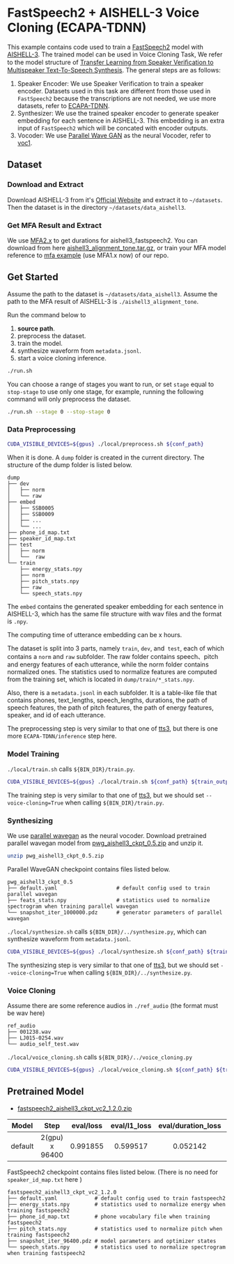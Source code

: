 # FastSpeech2 + AISHELL-3 Voice Cloning (ECAPA-TDNN)
This example contains code used to train a [FastSpeech2](https://arxiv.org/abs/2006.04558) model with [AISHELL-3](http://www.aishelltech.com/aishell_3). The trained model can be used in Voice Cloning Task, We refer to the model structure of  [Transfer Learning from Speaker Veriﬁcation to Multispeaker Text-To-Speech Synthesis](https://arxiv.org/pdf/1806.04558.pdf). The general steps are as follows:
1. Speaker Encoder: We use Speaker Verification to train a speaker encoder. Datasets used in this task are different from those used in `FastSpeech2` because the transcriptions are not needed, we use more datasets, refer to  [ECAPA-TDNN](https://github.com/PaddlePaddle/PaddleSpeech/tree/develop/examples/voxceleb/sv0).
2. Synthesizer: We use the trained speaker encoder to generate speaker embedding for each sentence in AISHELL-3. This embedding is an extra input of  `FastSpeech2` which will be concated with encoder outputs.
3. Vocoder: We use [Parallel Wave GAN](http://arxiv.org/abs/1910.11480) as the neural Vocoder, refer to [voc1](https://github.com/PaddlePaddle/PaddleSpeech/tree/develop/examples/aishell3/voc1).

## Dataset
### Download and Extract
Download AISHELL-3 from it's [Official Website](http://www.aishelltech.com/aishell_3) and extract it to `~/datasets`. Then the dataset is in the directory `~/datasets/data_aishell3`.

### Get MFA Result and Extract
We use [MFA2.x](https://github.com/MontrealCorpusTools/Montreal-Forced-Aligner) to get durations for aishell3_fastspeech2.
You can download from here [aishell3_alignment_tone.tar.gz](https://paddlespeech.bj.bcebos.com/MFA/AISHELL-3/with_tone/aishell3_alignment_tone.tar.gz), or train your MFA model reference to [mfa example](https://github.com/PaddlePaddle/PaddleSpeech/tree/develop/examples/other/mfa) (use MFA1.x now) of our repo.

## Get Started
Assume the path to the dataset is `~/datasets/data_aishell3`.
Assume the path to the MFA result of AISHELL-3 is `./aishell3_alignment_tone`.

Run the command below to
1. **source path**.
2. preprocess the dataset.
3. train the model.
4. synthesize waveform from `metadata.jsonl`.
5. start a voice cloning inference.
```bash
./run.sh
```
You can choose a range of stages you want to run, or set `stage` equal to `stop-stage` to use only one stage, for example, running the following command will only preprocess the dataset.
```bash
./run.sh --stage 0 --stop-stage 0
```
### Data Preprocessing
```bash
CUDA_VISIBLE_DEVICES=${gpus} ./local/preprocess.sh ${conf_path}
```
When it is done. A `dump` folder is created in the current directory. The structure of the dump folder is listed below.
```text
dump
├── dev
│   ├── norm
│   └── raw
├── embed
│   ├── SSB0005
│   ├── SSB0009
│   ├── ...
│   └── ...
├── phone_id_map.txt
├── speaker_id_map.txt
├── test
│   ├── norm
│   └──  raw
└── train
    ├── energy_stats.npy
    ├── norm
    ├── pitch_stats.npy
    ├── raw
    └── speech_stats.npy
```
The `embed` contains the generated speaker embedding for each sentence in AISHELL-3, which has the same file structure with wav files and the format is  `.npy`.

The computing time of utterance embedding can be x hours.

The dataset is split into 3 parts, namely `train`, `dev`, and` test`, each of which contains a `norm` and `raw` subfolder. The raw folder contains speech、pitch and energy features of each utterance, while the norm folder contains normalized ones. The statistics used to normalize features are computed from the training set, which is located in `dump/train/*_stats.npy`.

Also, there is a `metadata.jsonl` in each subfolder. It is a table-like file that contains phones, text_lengths, speech_lengths, durations, the path of speech features, the path of pitch features, the path of energy features, speaker, and id of each utterance.

The preprocessing step is very similar to that one of [tts3](https://github.com/PaddlePaddle/PaddleSpeech/tree/develop/examples/aishell3/tts3), but there is one more `ECAPA-TDNN/inference` step here.

### Model Training
`./local/train.sh` calls `${BIN_DIR}/train.py`.
```bash
CUDA_VISIBLE_DEVICES=${gpus} ./local/train.sh ${conf_path} ${train_output_path}
```
The training step is very similar to that one of [tts3](https://github.com/PaddlePaddle/PaddleSpeech/tree/develop/examples/aishell3/tts3), but we should set `--voice-cloning=True` when calling `${BIN_DIR}/train.py`.

### Synthesizing
We use [parallel wavegan](https://github.com/PaddlePaddle/PaddleSpeech/tree/develop/examples/aishell3/voc1) as the neural vocoder.
Download pretrained parallel wavegan model from [pwg_aishell3_ckpt_0.5.zip](https://paddlespeech.bj.bcebos.com/Parakeet/released_models/pwgan/pwg_aishell3_ckpt_0.5.zip) and unzip it.
```bash
unzip pwg_aishell3_ckpt_0.5.zip
```
Parallel WaveGAN checkpoint contains files listed below.
```text
pwg_aishell3_ckpt_0.5
├── default.yaml                   # default config used to train parallel wavegan
├── feats_stats.npy                # statistics used to normalize spectrogram when training parallel wavegan
└── snapshot_iter_1000000.pdz      # generator parameters of parallel wavegan
```
`./local/synthesize.sh` calls `${BIN_DIR}/../synthesize.py`, which can synthesize waveform from `metadata.jsonl`.
```bash
CUDA_VISIBLE_DEVICES=${gpus} ./local/synthesize.sh ${conf_path} ${train_output_path} ${ckpt_name}
```
The synthesizing step is very similar to that one of [tts3](https://github.com/PaddlePaddle/PaddleSpeech/tree/develop/examples/aishell3/tts3), but we should set `--voice-cloning=True` when calling `${BIN_DIR}/../synthesize.py`.

### Voice Cloning
Assume there are some reference audios in `./ref_audio` (the format must be wav here)
```text
ref_audio
├── 001238.wav
├── LJ015-0254.wav
└── audio_self_test.wav
```
`./local/voice_cloning.sh` calls `${BIN_DIR}/../voice_cloning.py`

```bash
CUDA_VISIBLE_DEVICES=${gpus} ./local/voice_cloning.sh ${conf_path} ${train_output_path} ${ckpt_name} ${ref_audio_dir}
```
## Pretrained Model
- [fastspeech2_aishell3_ckpt_vc2_1.2.0.zip](https://paddlespeech.bj.bcebos.com/Parakeet/released_models/fastspeech2/fastspeech2_aishell3_ckpt_vc2_1.2.0.zip)

Model | Step | eval/loss | eval/l1_loss | eval/duration_loss | eval/pitch_loss| eval/energy_loss 
:-------------:| :------------:| :-----: | :-----: | :--------: |:--------:|:---------:
default|2(gpu) x 96400|0.991855|0.599517|0.052142|0.094877| 0.245318|

FastSpeech2 checkpoint contains files listed below.
(There is no need for `speaker_id_map.txt` here )

```text
fastspeech2_aishell3_ckpt_vc2_1.2.0
├── default.yaml            # default config used to train fastspeech2
├── energy_stats.npy        # statistics used to normalize energy when training fastspeech2
├── phone_id_map.txt        # phone vocabulary file when training fastspeech2
├── pitch_stats.npy         # statistics used to normalize pitch when training fastspeech2
├── snapshot_iter_96400.pdz # model parameters and optimizer states
└── speech_stats.npy        # statistics used to normalize spectrogram when training fastspeech2
```
